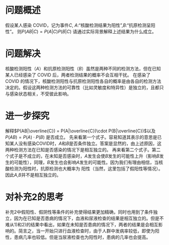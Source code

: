 # 问题概述
假设某人感染 COVID，记为事件$C$,
$A$:“核酸检测结果为阳性”,$B$:“抗原检测呈阳性”。
则$P(AB|C)=P(A|C)P(B|C)$
请通过实际背景解释上述结果为什么成立。
# 问题解决
核酸检测阳性（$A$）和抗原检测阳性（$B$）虽然是两种不同的检测方法，但在已知某人已经感染了 COVID 后，两者检测结果的概率不会互相干扰。
在感染了 COVID 的情况下，核酸检测阳性与抗原检测阳性各自的概率是由各自的检测方法决定的。假设这两种检测方法的可靠性（比如灵敏度和特异性）是独立的，且都只与感染状态相关，不受彼此影响。

# 进一步探究

解释$P(AB|\overline{C}) = P(A|\overline{C})\cdot P(B|\overline{C})$以及
$P(AB) = P(A)\cdot P(B)$ 是否成立。
先来看第一个式子。容易知道其表示的意思是已知某人没有感染COVID时，$A$和$B$是否条件独立。答案是显然的，由上述原因，这两种检测方法在已知是否感染的情况下是相互独立的。
再来看第二个式子。第二个式子是不成立的，在未知是否感染时，$A$发生会使$B$发生的可能性上升（影响$B$发生的可能性），同理，$B$发生也会影响$A$发生的可能性。因为我们有理由相信，当核酸检测为阳性时，抗原检测也大概率为 阳性（当然，这里包括了假阳性等情况）。因此$A$,$B$并不是相互独立的。
# 对补充2的思考
补充2中假阳性、假阴性等条件的补充使得结果更加精确，同时也用到了条件独立，因为在已知是否患病的情况下，血液和尿液检查的结果是相互独立的。但是不难从$1)$和$2)$的结果中看出，如果在未知是否患病的情况下，两者的结果是会相互影响的。简言之，当一开始只进行血液检查时，由于人群中发病率较低，即使为阳性，患病几率也较低。但是当尿液检查也为阳性时，患病的几率也会提高。
